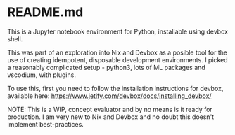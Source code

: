 # README.md

This is a Jupyter notebook environment for Python, installable using devbox shell.

This was part of an exploration into Nix and Devbox as a posible tool for the use of creating idempotent, disposable development environments. I picked a reasonably complicated setup - python3, lots of ML packages and vscodium, with plugins.

To use this, first you need to follow the installation instructions for devbox, available here: https://www.jetify.com/devbox/docs/installing_devbox/

NOTE: This is a WIP, concept evaluator and by no means is it ready for production. I am very new to Nix and Devbox and no doubt this doesn't implement best-practices.

